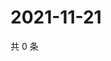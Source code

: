 # 2021-11-21

共 0 条

<!-- BEGIN WEIBO -->
<!-- 最后更新时间 Sun Nov 21 2021 10:28:22 GMT+0800 (China Standard Time) -->

<!-- END WEIBO -->
